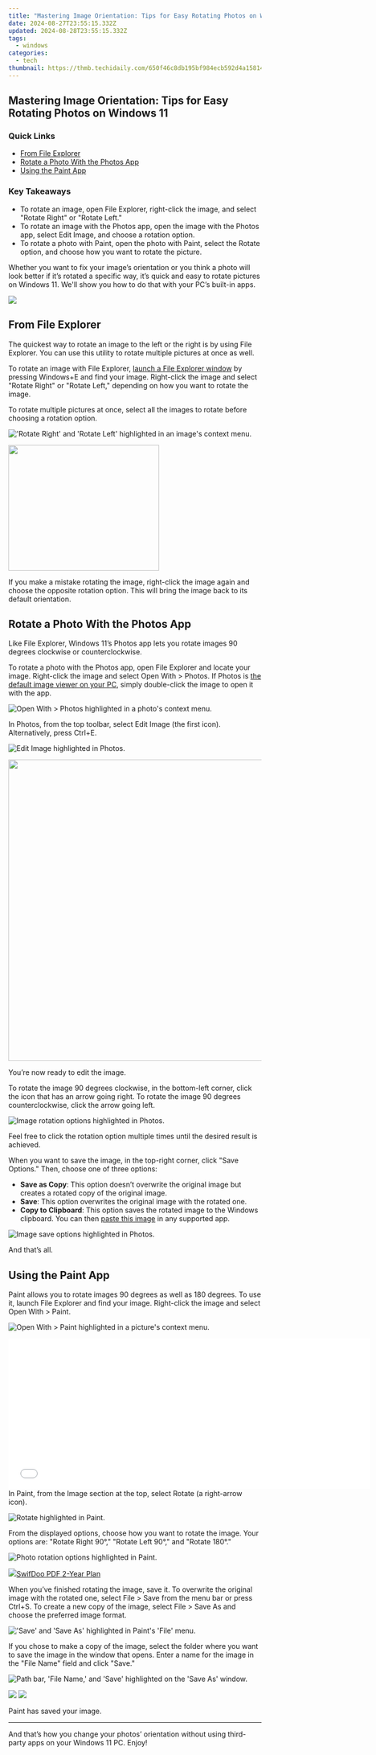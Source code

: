 ```yaml
---
title: "Mastering Image Orientation: Tips for Easy Rotating Photos on Windows 11"
date: 2024-08-27T23:55:15.332Z
updated: 2024-08-28T23:55:15.332Z
tags:
  - windows
categories:
  - tech
thumbnail: https://thmb.techidaily.com/650f46c8db195bf984ecb592d4a15814bfd7afa085c1775706e382ffb2952424.jpg
---
```


## Mastering Image Orientation: Tips for Easy Rotating Photos on Windows 11

### Quick Links

* [From File Explorer](https://tech-recovery.techidaily.com/resolving-mozilla-thunderbirds-inability-to-boot-tips-and-techniques/)
* [Rotate a Photo With the Photos App](https://screen-mirror.techidaily.com/how-to-do-google-pixel-7a-screen-sharing-drfone-by-drfone-android/)
* [Using the Paint App](https://extra-information.techidaily.com/fast-track-to-time-lapse-magic-on-samsung-phones/)

### Key Takeaways

* To rotate an image, open File Explorer, right-click the image, and select "Rotate Right" or "Rotate Left."
* To rotate an image with the Photos app, open the image with the Photos app, select Edit Image, and choose a rotation option.
* To rotate a photo with Paint, open the photo with Paint, select the Rotate option, and choose how you want to rotate the picture.

 Whether you want to fix your image’s orientation or you think a photo will look better if it’s rotated a specific way, it’s quick and easy to rotate pictures on Windows 11\. We'll show you how to do that with your PC’s built-in apps.

<!-- affiliate ads begin -->
<a href="https://secure.2checkout.com/order/checkout.php?PRODS=3851691&QTY=1&AFFILIATE=108875&CART=1"><img src="http://www.aiseesoft.com/avangate/30p/banner.jpg" border="0"></a>
<!-- affiliate ads end -->
##  From File Explorer

 The quickest way to rotate an image to the left or the right is by using File Explorer. You can use this utility to rotate multiple pictures at once as well.

 To rotate an image with File Explorer, [launch a File Explorer window](https://pokemon-go-android.techidaily.com/how-to-get-and-use-pokemon-go-promo-codes-on-realme-c67-4g-drfone-by-drfone-virtual-android/) by pressing Windows+E and find your image. Right-click the image and select "Rotate Right" or "Rotate Left," depending on how you want to rotate the image.

 To rotate multiple pictures at once, select all the images to rotate before choosing a rotation option.

!['Rotate Right' and 'Rotate Left' highlighted in an image's context menu.](https://static1.howtogeekimages.com/wordpress/wp-content/uploads/2024/01/1-rotate-image-file-explorer.jpg) 

<!-- affiliate ads begin -->
<a href="https://printrendy.pxf.io/c/5597632/1453721/17020" target="_top" id="1453721"><img src="//a.impactradius-go.com/display-ad/17020-1453721" border="0" alt="" width="300" height="250"/></a><img height="0" width="0" src="https://imp.pxf.io/i/5597632/1453721/17020" style="position:absolute;visibility:hidden;" border="0" />
<!-- affiliate ads end -->
 If you make a mistake rotating the image, right-click the image again and choose the opposite rotation option. This will bring the image back to its default orientation.

##  Rotate a Photo With the Photos App

 Like File Explorer, Windows 11’s Photos app lets you rotate images 90 degrees clockwise or counterclockwise.

 To rotate a photo with the Photos app, open File Explorer and locate your image. Right-click the image and select Open With > Photos. If Photos is [the default image viewer on your PC](https://some-approaches.techidaily.com/streamlined-editing-best-apps-compatible-with-macos-big-sur-for-2024/), simply double-click the image to open it with the app.

![Open With > Photos highlighted in a photo's context menu.](https://static1.howtogeekimages.com/wordpress/wp-content/uploads/2024/01/2-open-photo-with-photos.jpg) 

 In Photos, from the top toolbar, select Edit Image (the first icon). Alternatively, press Ctrl+E.

![Edit Image highlighted in Photos.](https://static1.howtogeekimages.com/wordpress/wp-content/uploads/2024/01/3-photos-edit-image.jpg) 

<!-- affiliate ads begin -->
<a href="https://appsumo.8odi.net/c/5597632/2087484/7443" target="_top" id="2087484"><img src="//a.impactradius-go.com/display-ad/7443-2087484" border="0" alt="" width="1200" height="600"/></a><img height="0" width="0" src="https://appsumo.8odi.net/i/5597632/2087484/7443" style="position:absolute;visibility:hidden;" border="0" />
<!-- affiliate ads end -->
 You’re now ready to edit the image.

 To rotate the image 90 degrees clockwise, in the bottom-left corner, click the icon that has an arrow going right. To rotate the image 90 degrees counterclockwise, click the arrow going left.

![Image rotation options highlighted in Photos.](https://static1.howtogeekimages.com/wordpress/wp-content/uploads/2024/01/4-photos-rotate-picture.jpg) 

 Feel free to click the rotation option multiple times until the desired result is achieved.

 When you want to save the image, in the top-right corner, click "Save Options." Then, choose one of three options:

* **Save as Copy**: This option doesn’t overwrite the original image but creates a rotated copy of the original image.
* **Save**: This option overwrites the original image with the rotated one.
* **Copy to Clipboard**: This option saves the rotated image to the Windows clipboard. You can then [paste this image](https://twitter-videos.techidaily.com/new-in-2024-gain-twitter-gifs-for-pc-download-made-simple/) in any supported app.

![Image save options highlighted in Photos.](https://static1.howtogeekimages.com/wordpress/wp-content/uploads/2024/01/5-photos-save-image.jpg) 

 And that’s all.

##  Using the Paint App

 Paint allows you to rotate images 90 degrees as well as 180 degrees. To use it, launch File Explorer and find your image. Right-click the image and select Open With > Paint.

![Open With > Paint highlighted in a picture's context menu.](https://static1.howtogeekimages.com/wordpress/wp-content/uploads/2024/01/6-open-photo-with-paint.jpg) 

<!-- affiliate ads begin -->
<iframe id="iframe_672" src="//a.impactradius-go.com/gen-ad-code/5597632/1959812/17834/" width="720" height="300" scrolling="no" frameborder="0" marginheight="0" marginwidth="0"></iframe>
<!-- affiliate ads end -->
 In Paint, from the Image section at the top, select Rotate (a right-arrow icon).

![Rotate highlighted in Paint.](https://static1.howtogeekimages.com/wordpress/wp-content/uploads/2024/01/7-paint-rotate-option.jpg) 

 From the displayed options, choose how you want to rotate the image. Your options are: "Rotate Right 90°," "Rotate Left 90°," and "Rotate 180°."

![Photo rotation options highlighted in Paint.](https://static1.howtogeekimages.com/wordpress/wp-content/uploads/2024/01/8-rotate-photo-paint.jpg) 

<!-- affiliate ads begin -->
<a href="https://purchase.swifdoo.com/order/checkout.php?PRODS=40002580&QTY=1&AFFILIATE=108875&CART=1"><img src="https://secure.avangate.com/images/merchant/8b932759a5a04ddb34bf79e3f9072e4b/products/3_Product%20box%20white-1024x1024.png" border="0">SwifDoo PDF 2-Year Plan</a>
<!-- affiliate ads end -->
 When you’ve finished rotating the image, save it. To overwrite the original image with the rotated one, select File > Save from the menu bar or press Ctrl+S. To create a new copy of the image, select File > Save As and choose the preferred image format.

!['Save' and 'Save As' highlighted in Paint's 'File' menu.](https://static1.howtogeekimages.com/wordpress/wp-content/uploads/2024/01/9-save-image-paint.jpg) 

 If you chose to make a copy of the image, select the folder where you want to save the image in the window that opens. Enter a name for the image in the "File Name" field and click "Save."

![Path bar, 'File Name,' and 'Save' highlighted on the 'Save As' window.](https://static1.howtogeekimages.com/wordpress/wp-content/uploads/2024/01/10-save-photo-location-name-paint.jpg) 

<!-- affiliate ads begin -->
<a href="https://shop.manycam.com/order/checkout.php?PRODS=17727588&QTY=1&AFFILIATE=108875&CART=1"><img src="https://secure.avangate.com/images/merchant/8230bea7d54bcdf99cdfe85cb07313d5/mcaffbanner600x500.png" border="0"></a>
<a href="https://shop.manycam.com/order/checkout.php?PRODS=17727588&QTY=1&AFFILIATE=108875&CART=1"><img src="https://secure.avangate.com/images/merchant/8230bea7d54bcdf99cdfe85cb07313d5/Affiliates_300x250px_valentinesday.png" border="0"></a>
<!-- affiliate ads end -->
 Paint has saved your image.

---

 And that’s how you change your photos’ orientation without using third-party apps on your Windows 11 PC. Enjoy!

<ins class="adsbygoogle"
     style="display:block"
     data-ad-format="autorelaxed"
     data-ad-client="ca-pub-7571918770474297"
     data-ad-slot="1223367746"></ins>



<ins class="adsbygoogle"
     style="display:block"
     data-ad-client="ca-pub-7571918770474297"
     data-ad-slot="8358498916"
     data-ad-format="auto"
     data-full-width-responsive="true"></ins>


